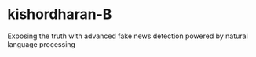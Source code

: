 # kishordharan-B
Exposing the truth with advanced fake news detection powered by natural language processing
